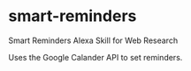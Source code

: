 # smart-reminders
Smart Reminders Alexa Skill for Web Research

Uses the Google Calander API to set reminders.
